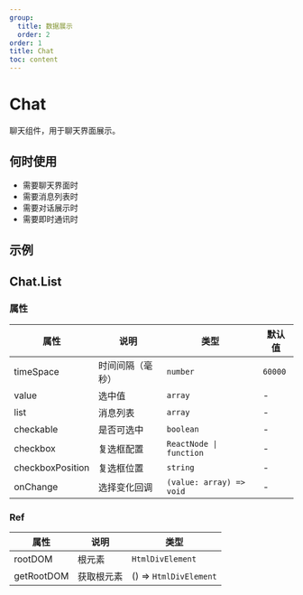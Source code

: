 ```yaml
---
group:
  title: 数据展示
  order: 2
order: 1
title: Chat
toc: content
---
```


# Chat

聊天组件，用于聊天界面展示。

## 何时使用

- 需要聊天界面时
- 需要消息列表时
- 需要对话展示时
- 需要即时通讯时

## 示例

<code src="./demos/Chat.List.jsx"></code>

<code src="./demos/Chat.Item.jsx"></code>

## Chat.List

### 属性

| 属性             | 说明             | 类型                     | 默认值  |
| ---------------- | ---------------- | ------------------------ | ------- |
| timeSpace        | 时间间隔（毫秒） | `number`                 | `60000` |
| value            | 选中值           | `array`                  | -       |
| list             | 消息列表         | `array`                  | -       |
| checkable        | 是否可选中       | `boolean`                | -       |
| checkbox         | 复选框配置       | `ReactNode \| function`  | -       |
| checkboxPosition | 复选框位置       | `string`                 | -       |
| onChange         | 选择变化回调     | `(value: array) => void` | -       |

### Ref

| 属性       | 说明       | 类型                   |
| ---------- | ---------- | ---------------------- |
| rootDOM    | 根元素     | `HtmlDivElement`       |
| getRootDOM | 获取根元素 | () => `HtmlDivElement` |

